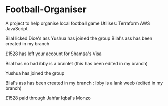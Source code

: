 
# Football-Organiser

A project to help organise local football game
Utilises:
Terraform
AWS
JavaScript


Bilal licked Dice's ass
Yushua has joined the group
Bilal's ass has been created in my branch

£1528 has left your account for Shamsa's Visa

Bilal has no had
ibby is a brainlet (this has been edited in my branch)

Yushua has joined the group

Bilal's ass has been created in my branch
:
Ibby is a lank weeb (edited in my branch)

£1528 paid through Jahfar Iqbal's Monzo

